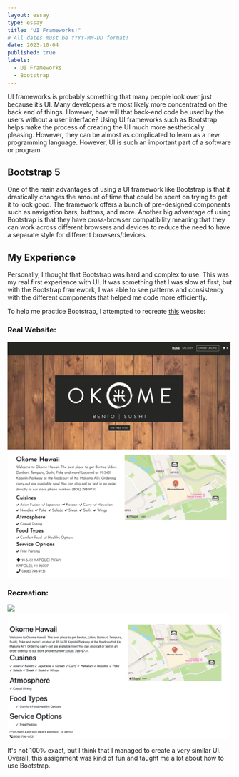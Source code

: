 ```yaml
---
layout: essay
type: essay
title: "UI Frameworks!"
# All dates must be YYYY-MM-DD format!
date: 2023-10-04
published: true
labels:
  - UI Frameworks
  - Bootstrap
---
```


UI frameworks is probably something that many people look over just because it’s UI. Many developers are most likely more concentrated on the back end of things. However, how will that back-end code be used by the users without a user interface? Using UI frameworks such as Bootstrap helps make the process of creating the UI much more aesthetically pleasing. However, they can be almost as complicated to learn as a new programming language. However, UI is such an important part of a software or program.

## Bootstrap 5
One of the main advantages of using a UI framework like Bootstrap is that it drastically changes the amount of time that could be spent on trying to get it to look good. The framework offers a bunch of pre-designed components such as navigation bars, buttons, and more. Another big advantage of using Bootstrap is that they have cross-browser compatibility meaning that they can work across different browsers and devices to reduce the need to have a separate style for different browsers/devices. 

## My Experience
Personally, I thought that Bootstrap was hard and complex to use. This was my real first experience with UI. It was something that I was slow at first, but with the Bootstrap framework, I was able to see patterns and consistency with the different components that helped me code more efficiently. 

To help me practice Bootstrap, I attempted to recreate [this](https://okomehawaii.menufy.com/) website:

### Real Website:
<img width="500px" src="../img/UI-frameworks/okome-real-1.png">
<img width="500px" src="../img/UI-frameworks/okome-real-2.png">

### Recreation:
<img width="500px" src="../img/UI-frameworks/okome-fake-1.png">
<img width="500px" src="../img/UI-frameworks/okome-fake-2.png">

It's not 100% exact, but I think that I managed to create a very similar UI. Overall, this assignment was kind of fun and taught me a lot about how to use Bootstrap. 
